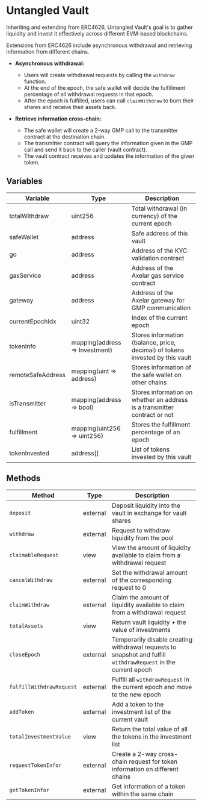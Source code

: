 # Untangled Vault

Inheriting and extending from ERC4626, Untangled Vault's goal is to gather liquidity and invest it effectively across different EVM-based blockchains.

Extensions from ERC4626 include asynchronous withdrawal and retrieving information from different chains.

- **Asynchronous withdrawal:**

  - Users will create withdrawal requests by calling the `withdraw` function.
  - At the end of the epoch, the safe wallet will decide the fulfillment percentage of all withdrawal requests in that epoch. 
  - After the epoch is fulfilled, users can call `claimWithdraw` to burn their shares and receive their assets back.

- **Retrieve information cross-chain:**
  - The safe wallet will create a 2-way GMP call to the transmitter contract at the destination chain.
  - The transmitter contract will query the information given in the GMP call and send it back to the caller (vault contract).
  - The vault contract receives and updates the information of the given token.

## Variables

| Variable          | Type                           | Description                                                               |
| ----------------- | ------------------------------ | ------------------------------------------------------------------------- |
| totalWithdraw     | uint256                        | Total withdrawal (in currency) of the current epoch                       |
| safeWallet        | address                        | Safe address of this vault                                                |
| go                | address                        | Address of the KYC validation contract                                    |
| gasService        | address                        | Address of the Axelar gas service contract                                |
| gateway           | address                        | Address of the Axelar gateway for GMP communication                       |
| currentEpochIdx   | uint32                         | Index of the current epoch                                                |
| tokenInfo         | mapping(address => Investment) | Stores information (balance, price, decimal) of tokens invested by this vault |
| remoteSafeAddress | mapping(uint => address)       | Stores information of the safe wallet on other chains                     |
| isTransmitter     | mapping(address => bool)       | Stores information on whether an address is a transmitter contract or not |
| fulfillment       | mapping(uint256 => uint256)    | Stores the fulfillment percentage of an epoch                            |
| tokenInvested     | address[]                      | List of tokens invested by this vault                                     |

## Methods

| Method                   | Type     | Description                                                                                                         |
| ------------------------ | -------- | ------------------------------------------------------------------------------------------------------------------- |
| `deposit`                | external | Deposit liquidity into the vault in exchange for vault shares                                                       |
| `withdraw`               | external | Request to withdraw liquidity from the pool                                                                        |
| `claimableRequest`       | view     | View the amount of liquidity available to claim from a withdrawal request                                           |
| `cancelWithdraw`         | external | Set the withdrawal amount of the corresponding request to 0                                                        |
| `claimWithdraw`          | external | Claim the amount of liquidity available to claim from a withdrawal request                                          |
| `totalAssets`            | view     | Return vault liquidity + the value of investments                                                                  |
| `closeEpoch`             | external | Temporarily disable creating withdrawal requests to snapshot and fulfill `withdrawRequest` in the current epoch     |
| `fulfillWithdrawRequest` | external | Fulfill all `withdrawRequest` in the current epoch and move to the new epoch                                        |
| `addToken`               | external | Add a token to the investment list of the current vault                                                            |
| `totalInvestmentValue`   | view     | Return the total value of all the tokens in the investment list                                                    |
| `requestTokenInfor`      | external | Create a 2-way cross-chain request for token information on different chains                                       |
| `getTokenInfor`          | external | Get information of a token within the same chain                                                                  |

